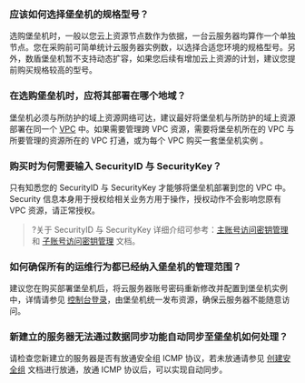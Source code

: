 
### 应该如何选择堡垒机的规格型号？
选购堡垒机时，一般以您云上资源节点数作为依据，一台云服务器均算作一个单独节点。您在采购前可简单统计云服务器实例数，以选择合适您环境的规格型号。另外，数盾堡垒机暂不支持动态扩容，如果您后续有增加云上资源的计划，建议您提前购买规格较高的型号。

### 在选购堡垒机时，应将其部署在哪个地域？
堡垒机必须与所防护的域上资源网络可达，建议最好将堡垒机与所防护的域上资源部署在同一个 [VPC](https://cloud.tencent.com/document/product/215) 中。如果需要管理跨 VPC 资源，需要将堡垒机所在的 VPC 与所要管理的资源所在的 VPC 打通，或为每个 VPC 购买一套堡垒机实例 。

### 购买时为何需要输入 SecurityID 与 SecurityKey？
只有知悉您的 SecurityID 与 SecurityKey 才能够将堡垒机部署到您的 VPC 中。Security 信息本身用于授权给相关业务方用于操作，授权动作不会影响您原有 VPC 资源，请正常授权。
>?关于 SecurityID 与 SecurityKey 详细介绍可参考：[主账号访问密钥管理](https://cloud.tencent.com/document/product/598/40488) 和 [子账号访问密钥管理](https://cloud.tencent.com/document/product/598/37140) 文档。

### 如何确保所有的运维行为都已经纳入堡垒机的管理范围？
建议您在购买部署堡垒机后，将云服务器账号密码重新修改并配置到堡垒机实例中，详情请参见 [控制台登录](https://cloud.tencent.com/document/product/1025/32348)，由堡垒机统一发布资源，确保云服务器不能随意访问。

### 新建立的服务器无法通过数据同步功能自动同步至堡垒机如何处理？
请检查您新建立的服务器是否有放通安全组 ICMP 协议，若未放通请参见 [创建安全组](https://cloud.tencent.com/document/product/215/20398) 文档进行放通，放通 ICMP 协议后，可以实现自动同步。
